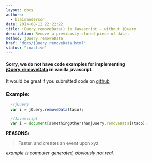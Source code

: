 ```yaml
---
layout: docs
authors:
  - blairanderson
date: 2014-08-12 22:22:22
title: jQuery.removeData() in Javascript - without jQuery
description: Remove a previously-stored piece of data.
method: jQuery.removeData
href: "docs/jQuery.removeData.html"
status: "inactive"
---
```


#### Sorry, we do not have code examples for implementing [jQuery.removeData](http://api.jquery.com/jQuery.removeData/) in vanilla javascript.

It would be great if you submitted code on [github](https://github.com/blairanderson/without-jquery/blob/master/docs/jQuery.removeData.md)

### Example:

```javascript
  //jQuery
  var i = jQuery.removeData(taco);

  //Javascript
  var i = document[somethingOtherThanjQuery.removeData](taco);

```

**REASONS:**
> Faster, and creates an event upon xyz

*example is computer generated, obviously not real.*
